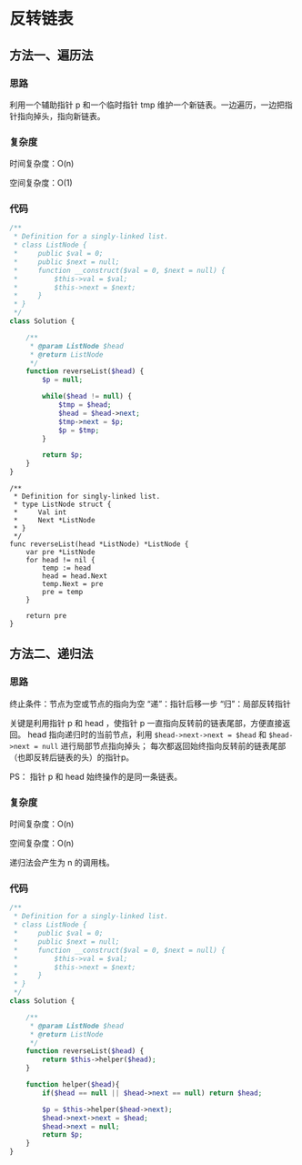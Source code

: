 # 反转链表

## 方法一、遍历法

### 思路

利用一个辅助指针 p 和一个临时指针 tmp 维护一个新链表。一边遍历，一边把指针指向掉头，指向新链表。

### 复杂度

时间复杂度：O(n)

空间复杂度：O(1)

### 代码

```php
/**
 * Definition for a singly-linked list.
 * class ListNode {
 *     public $val = 0;
 *     public $next = null;
 *     function __construct($val = 0, $next = null) {
 *         $this->val = $val;
 *         $this->next = $next;
 *     }
 * }
 */
class Solution {

    /**
     * @param ListNode $head
     * @return ListNode
     */
    function reverseList($head) {
        $p = null;

        while($head != null) {
            $tmp = $head;
            $head = $head->next;
            $tmp->next = $p;
            $p = $tmp;
        }

        return $p;
    }
}
```

```golang
/**
 * Definition for singly-linked list.
 * type ListNode struct {
 *     Val int
 *     Next *ListNode
 * }
 */
func reverseList(head *ListNode) *ListNode {
	var pre *ListNode
	for head != nil {
		temp := head
		head = head.Next
		temp.Next = pre
		pre = temp
	}
	
	return pre
}
```

## 方法二、递归法

### 思路

终止条件：节点为空或节点的指向为空
“递”：指针后移一步
“归”：局部反转指针

关键是利用指针 p 和 head ，使指针 p 一直指向反转前的链表尾部，方便直接返回。
head 指向递归时的当前节点，利用 `$head->next->next = $head` 和 `$head->next = null` 进行局部节点指向掉头；
每次都返回始终指向反转前的链表尾部（也即反转后链表的头）的指针p。

PS： 指针 p 和 head 始终操作的是同一条链表。

### 复杂度

时间复杂度：O(n)

空间复杂度：O(n)

递归法会产生为 n 的调用栈。

### 代码

```php
/**
 * Definition for a singly-linked list.
 * class ListNode {
 *     public $val = 0;
 *     public $next = null;
 *     function __construct($val = 0, $next = null) {
 *         $this->val = $val;
 *         $this->next = $next;
 *     }
 * }
 */
class Solution {

    /**
     * @param ListNode $head
     * @return ListNode
     */
    function reverseList($head) {
        return $this->helper($head);
    }

    function helper($head){
        if($head == null || $head->next == null) return $head;

        $p = $this->helper($head->next);
        $head->next->next = $head;
        $head->next = null;
        return $p;
    }
}
```